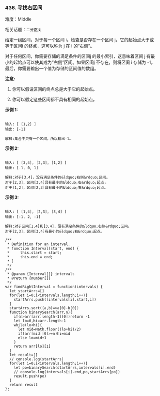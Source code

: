 ### 436. 寻找右区间

难度：Middle

相关话题：`二分查找`

给定一组区间，对于每一个区间 i，检查是否存在一个区间 j，它的起始点大于或等于区间i 的终点，这可以称为 j 在 i 的&ldquo;右侧&rdquo;。



对于任何区间，你需要存储的满足条件的区间j 的最小索引，这意味着区间 j 有最小的起始点可以使其成为&ldquo;右侧&rdquo;区间。如果区间j 不存在，则将区间 i 存储为 -1。最后，你需要输出一个值为存储的区间值的数组。



**注意:** 




1. 你可以假设区间的终点总是大于它的起始点。

2. 你可以假定这些区间都不具有相同的起始点。





**示例 1:** 



```

输入: [ [1,2] ]
输出: [-1]

解释:集合中只有一个区间，所以输出-1。
```


**示例 2:** 



```

输入: [ [3,4], [2,3], [1,2] ]
输出: [-1, 0, 1]

解释:对于[3,4]，没有满足条件的&ldquo;右侧&rdquo;区间。
对于[2,3]，区间[3,4]具有最小的&ldquo;右&rdquo;起点;
对于[1,2]，区间[2,3]具有最小的&ldquo;右&rdquo;起点。
```


**示例 3:** 



```

输入: [ [1,4], [2,3], [3,4] ]
输出: [-1, 2, -1]

解释:对于区间[1,4]和[3,4]，没有满足条件的&ldquo;右侧&rdquo;区间。
对于[2,3]，区间[3,4]有最小的&ldquo;右&rdquo;起点。
```

```
/**
 * Definition for an interval.
 * function Interval(start, end) {
 *     this.start = start;
 *     this.end = end;
 * }
 */
/**
 * @param {Interval[]} intervals
 * @return {number[]}
 */
var findRightInterval = function(intervals) {
  let startArrs=[]
  for(let i=0;i<intervals.length;i++){
    startArrs.push([intervals[i].start,i])
  }
  startArrs.sort((a,b)=>a[0]-b[0])
  function binarySearch(arr,n){
    if(n>arr[arr.length-1][0])return -1
    let lo=0,hi=arr.length-1
    while(lo<hi){
      let mid=Math.floor((lo+hi)/2)
      if(arr[mid][0]>=n)hi=mid
      else lo=mid+1
    }
    return arr[lo][1]
  }
  let result=[]
  // console.log(startArrs)
  for(let i=0;i<intervals.length;i++){
    let po=binarySearch(startArrs,intervals[i].end)
    // console.log(intervals[i].end,po,startArrs[po])
    result.push(po)
  }
  return result
};
```

